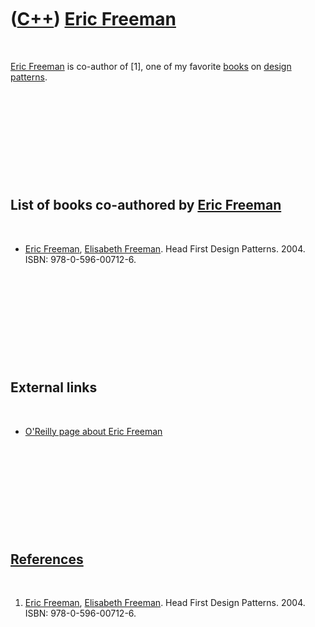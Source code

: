 
 

 

 

 

 

([C++](Cpp.md)) [Eric Freeman](CppEricFreeman.md)
===================================================

 

[Eric Freeman](CppEricFreeman.md) is co-author of \[1\], one of my
favorite [books](CppBooks.md) on [design
patterns](CppDesignPattern.md).

 

 

 

 

 

List of books co-authored by [Eric Freeman](CppEricFreeman.md)
---------------------------------------------------------------

 

-   [Eric Freeman](CppEricFreeman.md), [Elisabeth
    Freeman](CppElisabethFreeman.md). Head First Design Patterns. 2004.
    ISBN: 978-0-596-00712-6.

 

 

 

 

 

External links
--------------

 

-   [O'Reilly page about Eric
    Freeman](http://www.oreillynet.com/pub/au/2003)

 

 

 

 

 

[References](CppReferences.md)
-------------------------------

 

1.  [Eric Freeman](CppEricFreeman.md), [Elisabeth
    Freeman](CppElisabethFreeman.md). Head First Design Patterns. 2004.
    ISBN: 978-0-596-00712-6.

 

 

 

 

 

 

